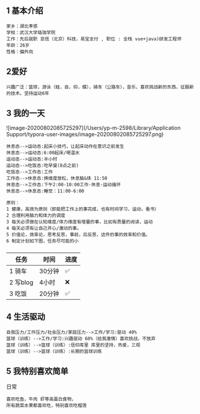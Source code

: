 ## 1 基本介绍

```
家乡：湖北孝感
学校：武汉大学珞珈学院
工作：先后就职 亚信（北京）科技，易宝支付 , 职位 : 全栈 vue+java)研发工程师
年龄：26岁
性格：偏外向
```



## 2爱好



```
兴趣广泛：篮球，游泳（蛙，自，仰，蝶），骑车（公路车），音乐，喜欢挑战新的东西，征服新的技术。坚持运动6年
```



## 3  我的一天

![image-20200802085725297](/Users/yp-m-2598/Library/Application Support/typora-user-images/image-20200802085725297.png)

```sequence
休息态-->运动态:起床小技巧，让起床动作在意识之前发生
休息态-->运动态:6:00起床/喝温水
运动态-->运动态:半小时
运动态-->吃饭态:吃早餐(8点之前)
吃饭态-->工作态:工作
工作态-->休息态:换维度放松，休息脑&体 11:50
休息态-->工作态:下午2:00-10:00工作-休息-运动循环
休息态-->休息态:睡觉：11:00-6:00
```



```
原则：
1 健康，高效为原则（即能把工作上的事完成，也有时间学习，运动，看书）
2 合理利用脑力和体力的调度
3 每天必须做在认知维度/体力维度有增量的事，比如有质量的阅读，运动
4 每天必须有让自己开心/激动的事。
5 价值论，效率论，思考反思，事前，后反思，这件的事的效率和价值。
6 制定计划如下图，任务尽可能的小
```

##### 

| 任务     | 时间   | 进度 |
| -------- | ------ | ---- |
| 1 骑车   | 30分钟 | ✅    |
| 2 写blog | 4小时  | ❌    |
| 3 吃饭   | 20分钟 | ✅    |



## 4 生活驱动



```sequence
自我压力/工作压力/社会压力/家庭压力-->工作/学习:驱动 40%
篮球（训练）-->工作/学习:兴趣驱动 60%（给我激情）喜欢挑战，不放弃
篮球（训练）-->篮球（训练）:信仰库里 库里的坚持，热爱，三观
篮球（训练）-->篮球（训练）:长期的篮球训练
```



## 5  我特别喜欢简单

日常

```
喜欢吃鱼，牛肉 虾等高蛋白食物，
所有蔬菜水果都喜欢吃，特别喜欢吃榴莲
```




